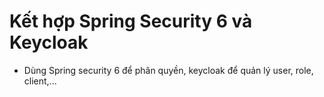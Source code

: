 # Kết hợp Spring Security 6 và Keycloak

- Dùng Spring security 6 để phân quyền, keycloak để quản lý user, role, client,...
